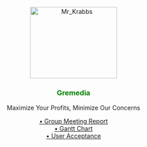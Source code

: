 <p align="center">
  <a href="https://getbootstrap.com/">
    <img src="https://mystickermania.com/cdn/stickers/spongebob/sb-happy-mr-krabs-512x512.png" alt="Mr_Krabbs" width="200" height="165">
  </a>
</p>
<h3 style="color: green;" align="center">Gremedia</h3>
<p align="center">
  Maximize Your Profits, Minimize Our Concerns </p>

<!-- For all commments please follow the rules listed in the syntax below to avoid breaking it -->

<p align="center">
  <a href="https://github.com/orangeteddy11/test2025/blob/master/Week%205%20Group%20Meeting%20Report.docx"> • Group Meeting Report</a><br>
  <a href="https://github.com/orangeteddy11/test2025/blob/master/the%20dark%20one%20chart.xlsx%20-%20Dark.pdf"> • Gantt Chart</a><br>
  <a href="https://github.com/orangeteddy11/test2025/blob/master/_User%20Acceptance%20Tests.xlsx%20-%20Sheet1.pdf"> • User Acceptance</a>
</p>
